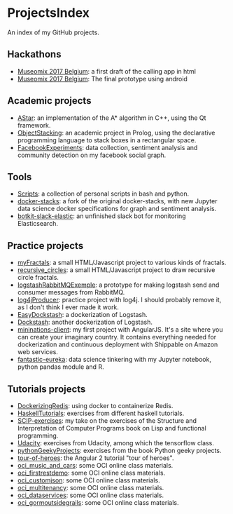# ProjectsIndex

An index of my GitHub projects.

## Hackathons

- [Museomix 2017 Belgium](https://github.com/HelainSchoonjans/hello_museum): a first draft of the calling app in html
- [Museomix 2017 Belgium](https://github.com/HelainSchoonjans/hello_museum_android): The final prototype using android

## Academic projects

- [AStar](https://github.com/HelainSchoonjans/AStar): an implementation of the A* algorithm in C++, using the Qt framework.
- [ObjectStacking](https://github.com/HelainSchoonjans/ObjectStacking): an academic project in Prolog, using the declarative programming language to stack boxes in a rectangular space.
- [FacebookExperiments](https://github.com/HelainSchoonjans/FacebookExperiments): data collection, sentiment analysis and community detection on my facebook social graph.

## Tools

- [Scripts](https://github.com/HelainSchoonjans/Scripts): a collection of personal scripts in bash and python.
- [docker-stacks](https://github.com/HelainSchoonjans/docker-stacks): a fork of the original docker-stacks, with new Jupyter data science docker specifications for graph and sentiment analysis.
- [botkit-slack-elastic](https://github.com/HelainSchoonjans/botkit-slack-elastic): an unfinished slack bot for monitoring Elasticsearch.

## Practice projects

- [myFractals](https://github.com/HelainSchoonjans/myfractals): a small HTML/Javascript project to various kinds of fractals.
- [recursive_circles](https://github.com/HelainSchoonjans/recursive_circles): a small HTML/Javascript project to draw recursive circle fractals.
- [logstashRabbitMQExemple](https://github.com/HelainSchoonjans/LogstashRabbitMQExample): a prototype for making logstash send and consumer messages from RabbitMQ.
- [log4jProducer](https://github.com/HelainSchoonjans/log4jproducer): practice project with log4j. I should probably remove it, as I don't think I ever made it work.
- [EasyDockstash](https://github.com/HelainSchoonjans/EasyDockstash): a dockerization of Logstash.
- [Dockstash](https://github.com/HelainSchoonjans/Dockstash): another dockerization of Logstash.
- [mininations-client](https://github.com/HelainSchoonjans/mininations-client): my first project with AngularJS. It's a site where you can create your imaginary country. It contains everything needed for dockerization and continuous deployment with Shippable on Amazon web services.
- [fantastic-eureka](https://github.com/HelainSchoonjans/fantastic-eureka): data science tinkering with my Jupyter notebook, python pandas module and R.

## Tutorials projects

- [DockerizingRedis](https://github.com/HelainSchoonjans/DockerizingRedis): using docker to containerize Redis.
- [HaskellTutorials](https://github.com/HelainSchoonjans/HaskellTutorials): exercises from different haskell tutorials.
- [SCIP-exercises](https://github.com/HelainSchoonjans/SCIP-exercices): my take on the exercises of the Structure and Interpretation of Computer Programs book on Lisp and functional programming.
- [Udacity](https://github.com/HelainSchoonjans/Udacity): exercises from Udacity, among which the tensorflow class.
- [pythonGeekyProjects](https://github.com/HelainSchoonjans/PythonGeekyProjects): exercises from the book Python geeky projects.
- [tour-of-heroes](https://github.com/HelainSchoonjans/tour-of-heroes): the Angular 2 tutorial "tour of heroes".
- [oci_music_and_cars](https://github.com/HelainSchoonjans/oci_musicandcars): some OCI online class materials.
- [oci_firstrestdemo](https://github.com/HelainSchoonjans/oci_firstrestdemo): some OCI online class materials.
- [oci_customjson](https://github.com/HelainSchoonjans/oci_customjson): some OCI online class materials.
- [oci_multitenancy](https://github.com/HelainSchoonjans/oci_multitenancy): some OCI online class materials.
- [oci_dataservices](https://github.com/HelainSchoonjans/oci_dataservices): some OCI online class materials.
- [oci_gormoutsidegrails](https://github.com/HelainSchoonjans/oci_gormoutsidegrails): some OCI online class materials.
